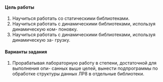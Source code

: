 #### Цель работы
1. Научиться работать со статическими библиотеками.
2. Научиться работать с динамическими библиотеками, используя динамическую ком-
поновку.
3. Научиться работать с динамическими библиотеками, используя динамическую за-
грузку.
#### Варианты задания
1. Прорабатывая лабораторную работу в степени, достаточной для выполнения опи-
санных выше целей, вынести подпрограммы по обработке структуры данных ЛР8
в отдельные библиотеки.
